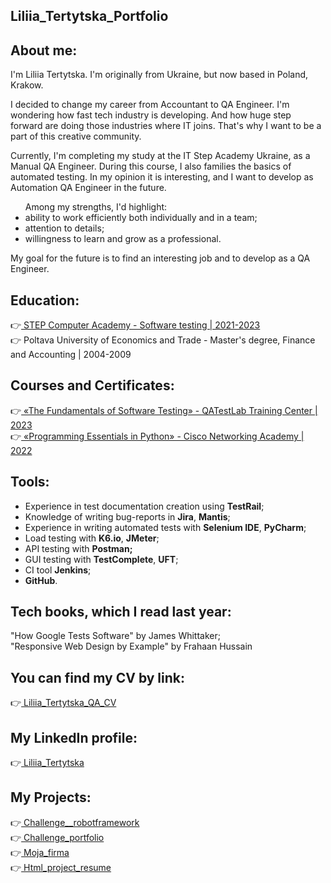 ## Liliia_Tertytska_Portfolio
## About me:
<p>I'm Liliia Tertytska. I'm originally from Ukraine, but now based in Poland, Krakow.</p>
<p>I decided to change my career from Accountant to QA Engineer. I'm wondering how fast tech industry is developing. And how huge step forward are doing those industries where IT joins. That's why I want to be a part of this creative community.</p>
<p>Currently, I'm completing my study at the IT Step Academy Ukraine, as a Manual QA Engineer. During this course, I also families the basics of automated testing. In my opinion it is interesting, and I want to develop as Automation QA Engineer in the future.</p>
<ul>Among my strengths, I'd highlight:
<li>ability to work efficiently both individually and in a team;</li>
<li>attention to details;</li>
<li>willingness to learn and grow as a professional.</li></ul>
<p>My goal for the future is to find an interesting job and to develop as a QA Engineer.</p>

<h2> Education:</h2>
👉<a href="https://drive.google.com/file/d/1HdFbhaacMXPjUhqRHZjA8DhAyTMvFGL3/view?usp=share_link"> 
STEP Computer Academy - Software testing | 2021-2023
</a><br>
👉 Poltava University of Economics and Trade - Master's degree, Finance and Accounting | 2004-2009

<h2> Courses and Certificates:</h2>
👉<a href="https://drive.google.com/file/d/1sPWI1bGrgrbDVL2B9sZkcgPEXIZLt2Zh/view?usp=share_link"> 
«The Fundamentals of Software Testing» - QATestLab Training Center | 2023
</a><br>
👉<a href="https://drive.google.com/file/d/14e5BsskZh10MTFT_m8SUgWxFOh1jAzn6/view?usp=share_link">
«Programming Essentials in Python» - Cisco Networking Academy | 2022
</a>

<h2> Tools:</h2>
<ul>
<li>Experience in test
documentation creation
using <b>TestRail</b>;</li>
<li>Knowledge of writing
bug-reports in <b>Jira</b>,
<b>Mantis</b>;</li>
<li>Experience in writing
automated tests with <b>Selenium IDE</b>, <b>PyCharm</b>;</li>
<li>Load testing with <b>K6.io</b>, <b>JMeter</b>;</li>
<li>API testing with <b>Postman;</b></li>
<li>GUI testing with <b>TestComplete</b>, <b>UFT</b>;</li>
<li>CI tool <b>Jenkins</b>;</li>
<li><b>GitHub</b>.</li></ul>

<h2> Tech books, which I read last year:</h2>
"How Google Tests Software" by James Whittaker;<br>
"Responsive Web Design by Example" by Frahaan Hussain

<h2> You can find my CV by link:</h2>
👉<a href="https://drive.google.com/file/d/1jRRHf2KnUjODtvxY1u2uDDO7YHZVzCLz/view?usp=share_link"> 
Liliia_Tertytska_QA_CV</a><br>

<h2> My LinkedIn profile:</h2>
👉<a href="https://www.linkedin.com/in/liliia-t-3112b0266/"> 
Liliia_Tertytska</a><br>

<h2> My Projects:</h2>
👉<a href="https://github.com/LiliaTert/Challenge__robotframework"> 
Challenge__robotframework</a><br>
👉<a href="https://github.com/LiliaTert/Challenge_portfolio_pati">
Challenge_portfolio</a><br>
👉<a href="https://github.com/LiliaTert/Moja_firma">
Moja_firma</a><br>
👉<a href="https://ubiquitous-cendol-f2aa9d.netlify.app/">
Html_project_resume</a><br>
